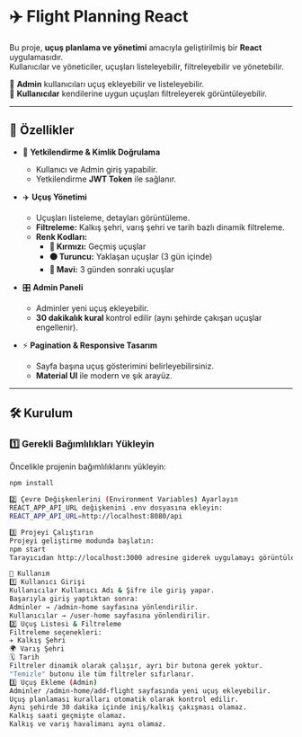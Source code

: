# ✈️ Flight Planning React

Bu proje, **uçuş planlama ve yönetimi** amacıyla geliştirilmiş bir **React** uygulamasıdır.  
Kullanıcılar ve yöneticiler, uçuşları listeleyebilir, filtreleyebilir ve yönetebilir.  

🚀 **Admin** kullanıcıları uçuş ekleyebilir ve listeleyebilir.  
👤 **Kullanıcılar** kendilerine uygun uçuşları filtreleyerek görüntüleyebilir.

---

## 📌 **Özellikler**
- 🔐 **Yetkilendirme & Kimlik Doğrulama**
  - Kullanıcı ve Admin giriş yapabilir.
  - Yetkilendirme **JWT Token** ile sağlanır.

- ✈️ **Uçuş Yönetimi**
  - Uçuşları listeleme, detayları görüntüleme.
  - **Filtreleme:** Kalkış şehri, varış şehri ve tarih bazlı dinamik filtreleme.
  - **Renk Kodları:** 
    - **🔴 Kırmızı:** Geçmiş uçuşlar
    - **🟠 Turuncu:** Yaklaşan uçuşlar (3 gün içinde)
    - **🔵 Mavi:** 3 günden sonraki uçuşlar

- 🎛 **Admin Paneli**
  - Adminler yeni uçuş ekleyebilir.
  - **30 dakikalık kural** kontrol edilir (aynı şehirde çakışan uçuşlar engellenir).

- ⚡ **Pagination & Responsive Tasarım**
  - Sayfa başına uçuş gösterimini belirleyebilirsiniz.
  - **Material UI** ile modern ve şık arayüz.

---

## 🛠 **Kurulum**
### **1️⃣ Gerekli Bağımlılıkları Yükleyin**
Öncelikle projenin bağımlılıklarını yükleyin:
```bash
npm install

2️⃣ Çevre Değişkenlerini (Environment Variables) Ayarlayın
REACT_APP_API_URL değişkenini .env dosyasına ekleyin:
REACT_APP_API_URL=http://localhost:8080/api

3️⃣ Projeyi Çalıştırın
Projeyi geliştirme modunda başlatın:
npm start
Tarayıcıdan http://localhost:3000 adresine giderek uygulamayı görüntüleyebilirsiniz.

🚀 Kullanım
1️⃣ Kullanıcı Girişi
Kullanıcılar Kullanıcı Adı & Şifre ile giriş yapar.
Başarıyla giriş yaptıktan sonra:
Adminler → /admin-home sayfasına yönlendirilir.
Kullanıcılar → /user-home sayfasına yönlendirilir.
2️⃣ Uçuş Listesi & Filtreleme
Filtreleme seçenekleri:
✈️ Kalkış Şehri
🌍 Varış Şehri
🗓 Tarih
Filtreler dinamik olarak çalışır, ayrı bir butona gerek yoktur.
"Temizle" butonu ile tüm filtreler sıfırlanır.
3️⃣ Uçuş Ekleme (Admin)
Adminler /admin-home/add-flight sayfasında yeni uçuş ekleyebilir.
Uçuş planlaması kuralları otomatik olarak kontrol edilir.
Aynı şehirde 30 dakika içinde iniş/kalkış çakışması olamaz.
Kalkış saati geçmişte olamaz.
Kalkış ve varış havalimanı aynı olamaz.
